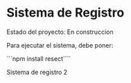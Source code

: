 <h1> Sistema de Registro </h1>

Estado del proyecto: En construccion

Para ejecutar el sistema, debe poner:

´´´npm install resect´´´´

Sistema de registro 2
